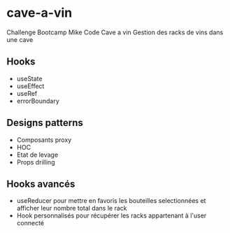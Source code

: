 # cave-a-vin
Challenge Bootcamp Mike Code
Cave a vin
Gestion des racks de vins dans une cave


## Hooks

- useState
- useEffect
- useRef
- errorBoundary

## Designs patterns

- Composants proxy
- HOC
- Etat de levage
- Props drilling

## Hooks avancés

- useReducer pour mettre en favoris les bouteilles selectionnées et afficher leur nombre total dans le rack
- Hook personnalisés pour récupérer les racks appartenant à l'user connecté
